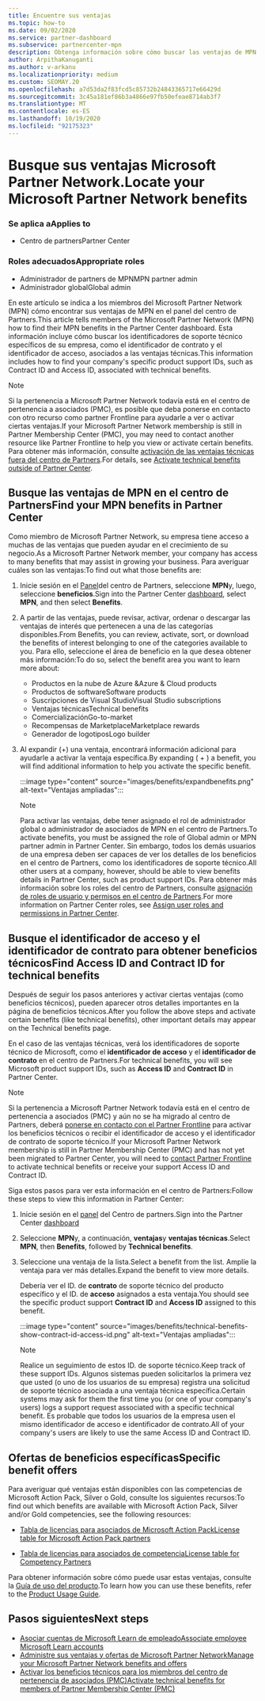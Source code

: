 ```yaml
---
title: Encuentre sus ventajas
ms.topic: how-to
ms.date: 09/02/2020
ms.service: partner-dashboard
ms.subservice: partnercenter-mpn
description: Obtenga información sobre cómo buscar las ventajas de MPN en el panel del centro de Partners. Incluye información sobre cómo buscar el identificador de acceso y el identificador de contrato para obtener ventajas técnicas.
author: ArpithaKanuganti
ms.author: v-arkanu
ms.localizationpriority: medium
ms.custom: SEOMAY.20
ms.openlocfilehash: a7d53da2f83fcd5c85732b24843365717e66429d
ms.sourcegitcommit: 3c45a181ef86b3a4866e97fb50efeae8714ab3f7
ms.translationtype: MT
ms.contentlocale: es-ES
ms.lasthandoff: 10/19/2020
ms.locfileid: "92175323"
---
```

# <a name="locate-your-microsoft-partner-network-benefits"></a><span data-ttu-id="f22b8-104">Busque sus ventajas Microsoft Partner Network.</span><span class="sxs-lookup"><span data-stu-id="f22b8-104">Locate your Microsoft Partner Network benefits</span></span> 

### <a name="applies-to"></a><span data-ttu-id="f22b8-105">Se aplica a</span><span class="sxs-lookup"><span data-stu-id="f22b8-105">Applies to</span></span>

- <span data-ttu-id="f22b8-106">Centro de partners</span><span class="sxs-lookup"><span data-stu-id="f22b8-106">Partner Center</span></span>

### <a name="appropriate-roles"></a><span data-ttu-id="f22b8-107">Roles adecuados</span><span class="sxs-lookup"><span data-stu-id="f22b8-107">Appropriate roles</span></span>

- <span data-ttu-id="f22b8-108">Administrador de partners de MPN</span><span class="sxs-lookup"><span data-stu-id="f22b8-108">MPN partner admin</span></span>
- <span data-ttu-id="f22b8-109">Administrador global</span><span class="sxs-lookup"><span data-stu-id="f22b8-109">Global admin</span></span>

<span data-ttu-id="f22b8-110">En este artículo se indica a los miembros del Microsoft Partner Network (MPN) cómo encontrar sus ventajas de MPN en el panel del centro de Partners.</span><span class="sxs-lookup"><span data-stu-id="f22b8-110">This article tells members of the Microsoft Partner Network (MPN) how to find their MPN benefits in the Partner Center dashboard.</span></span> <span data-ttu-id="f22b8-111">Esta información incluye cómo buscar los identificadores de soporte técnico específicos de su empresa, como el identificador de contrato y el identificador de acceso, asociados a las ventajas técnicas.</span><span class="sxs-lookup"><span data-stu-id="f22b8-111">This information includes how to find your company's specific product support IDs, such as Contract ID and Access ID, associated with technical benefits.</span></span>

>[!NOTE]
> <span data-ttu-id="f22b8-112">Si la pertenencia a Microsoft Partner Network todavía está en el centro de pertenencia a asociados (PMC), es posible que deba ponerse en contacto con otro recurso como partner Frontline para ayudarle a ver o activar ciertas ventajas.</span><span class="sxs-lookup"><span data-stu-id="f22b8-112">If your Microsoft Partner Network membership is still in Partner Membership Center (PMC), you may need to contact another resource like Partner Frontline to help you view or activate certain benefits.</span></span> <span data-ttu-id="f22b8-113">Para obtener más información, consulte [activación de las ventajas técnicas fuera del centro de Partners](partner-membership-center-tech-benefits-activate.md).</span><span class="sxs-lookup"><span data-stu-id="f22b8-113">For details, see [Activate technical benefits outside of Partner Center](partner-membership-center-tech-benefits-activate.md).</span></span>

## <a name="find-your-mpn-benefits-in-partner-center"></a><span data-ttu-id="f22b8-114">Busque las ventajas de MPN en el centro de Partners</span><span class="sxs-lookup"><span data-stu-id="f22b8-114">Find your MPN benefits in Partner Center</span></span>

<span data-ttu-id="f22b8-115">Como miembro de Microsoft Partner Network, su empresa tiene acceso a muchas de las ventajas que pueden ayudar en el crecimiento de su negocio.</span><span class="sxs-lookup"><span data-stu-id="f22b8-115">As a Microsoft Partner Network member, your company has access to many benefits that may assist in growing your business.</span></span> <span data-ttu-id="f22b8-116">Para averiguar cuáles son las ventajas:</span><span class="sxs-lookup"><span data-stu-id="f22b8-116">To find out what those benefits are:</span></span>

1. <span data-ttu-id="f22b8-117">Inicie sesión en el [Panel](https://partner.microsoft.com/dashboard/home)del centro de Partners, seleccione **MPN**y, luego, seleccione **beneficios**.</span><span class="sxs-lookup"><span data-stu-id="f22b8-117">Sign into the Partner Center [dashboard](https://partner.microsoft.com/dashboard/home), select **MPN**, and then select **Benefits**.</span></span>

2. <span data-ttu-id="f22b8-118">A partir de las ventajas, puede revisar, activar, ordenar o descargar las ventajas de interés que pertenecen a una de las categorías disponibles.</span><span class="sxs-lookup"><span data-stu-id="f22b8-118">From Benefits, you can review, activate, sort, or download the benefits of interest belonging to one of the categories available to you.</span></span> <span data-ttu-id="f22b8-119">Para ello, seleccione el área de beneficio en la que desea obtener más información:</span><span class="sxs-lookup"><span data-stu-id="f22b8-119">To do so, select the benefit area you want to learn more about:</span></span>

   - <span data-ttu-id="f22b8-120">Productos en la nube de Azure &</span><span class="sxs-lookup"><span data-stu-id="f22b8-120">Azure & Cloud products</span></span>
   - <span data-ttu-id="f22b8-121">Productos de software</span><span class="sxs-lookup"><span data-stu-id="f22b8-121">Software products</span></span>
   - <span data-ttu-id="f22b8-122">Suscripciones de Visual Studio</span><span class="sxs-lookup"><span data-stu-id="f22b8-122">Visual Studio subscriptions</span></span>
   - <span data-ttu-id="f22b8-123">Ventajas técnicas</span><span class="sxs-lookup"><span data-stu-id="f22b8-123">Technical benefits</span></span>
   - <span data-ttu-id="f22b8-124">Comercialización</span><span class="sxs-lookup"><span data-stu-id="f22b8-124">Go-to-market</span></span>
   - <span data-ttu-id="f22b8-125">Recompensas de Marketplace</span><span class="sxs-lookup"><span data-stu-id="f22b8-125">Marketplace rewards</span></span>
   - <span data-ttu-id="f22b8-126">Generador de logotipos</span><span class="sxs-lookup"><span data-stu-id="f22b8-126">Logo builder</span></span>

3. <span data-ttu-id="f22b8-127">Al expandir (+) una ventaja, encontrará información adicional para ayudarle a activar la ventaja específica.</span><span class="sxs-lookup"><span data-stu-id="f22b8-127">By expanding ( + ) a benefit, you will find additional information to help you activate the specific benefit.</span></span>

   :::image type="content" source="images/benefits/expandbenefits.png" alt-text="Ventajas ampliadas":::

   > [!NOTE]
   > <span data-ttu-id="f22b8-129">Para activar las ventajas, debe tener asignado el rol de administrador global o administrador de asociados de MPN en el centro de Partners.</span><span class="sxs-lookup"><span data-stu-id="f22b8-129">To activate benefits, you must be assigned the role of Global admin or MPN partner admin in Partner Center.</span></span> <span data-ttu-id="f22b8-130">Sin embargo, todos los demás usuarios de una empresa deben ser capaces de ver los detalles de los beneficios en el centro de Partners, como los identificadores de soporte técnico.</span><span class="sxs-lookup"><span data-stu-id="f22b8-130">All other users at a company, however, should be able to view benefits details in Partner Center, such as product support IDs.</span></span> <span data-ttu-id="f22b8-131">Para obtener más información sobre los roles del centro de Partners, consulte [asignación de roles de usuario y permisos en el centro de Partners](permissions-overview.md).</span><span class="sxs-lookup"><span data-stu-id="f22b8-131">For more information on Partner Center roles, see [Assign user roles and permissions in Partner Center](permissions-overview.md).</span></span>

## <a name="find-access-id-and-contract-id-for-technical-benefits"></a><span data-ttu-id="f22b8-132">Busque el identificador de acceso y el identificador de contrato para obtener beneficios técnicos</span><span class="sxs-lookup"><span data-stu-id="f22b8-132">Find Access ID and Contract ID for technical benefits</span></span>

<span data-ttu-id="f22b8-133">Después de seguir los pasos anteriores y activar ciertas ventajas (como beneficios técnicos), pueden aparecer otros detalles importantes en la página de beneficios técnicos.</span><span class="sxs-lookup"><span data-stu-id="f22b8-133">After you follow the above steps and activate certain benefits (like technical benefits), other important details may appear on the Technical benefits page.</span></span>

<span data-ttu-id="f22b8-134">En el caso de las ventajas técnicas, verá los identificadores de soporte técnico de Microsoft, como el **identificador de acceso** y el **identificador de contrato** en el centro de Partners.</span><span class="sxs-lookup"><span data-stu-id="f22b8-134">For technical benefits, you will see Microsoft product support IDs, such as **Access ID** and **Contract ID** in Partner Center.</span></span>

>[!NOTE]
> <span data-ttu-id="f22b8-135">Si la pertenencia a Microsoft Partner Network todavía está en el centro de pertenencia a asociados (PMC) y aún no se ha migrado al centro de Partners, deberá [ponerse en contacto con el Partner Frontline](partner-membership-center-tech-benefits-activate.md) para activar los beneficios técnicos o recibir el identificador de acceso y el identificador de contrato de soporte técnico.</span><span class="sxs-lookup"><span data-stu-id="f22b8-135">If your Microsoft Partner Network membership is still in Partner Membership Center (PMC) and has not yet been migrated to Partner Center, you will need to [contact Partner Frontline](partner-membership-center-tech-benefits-activate.md) to activate technical benefits or receive your support Access ID and Contract ID.</span></span>

 <span data-ttu-id="f22b8-136">Siga estos pasos para ver esta información en el centro de Partners:</span><span class="sxs-lookup"><span data-stu-id="f22b8-136">Follow these steps to view this information in Partner Center:</span></span>

1. <span data-ttu-id="f22b8-137">Inicie sesión en el [panel](https://partner.microsoft.com/dashboard/home) del Centro de partners.</span><span class="sxs-lookup"><span data-stu-id="f22b8-137">Sign into the Partner Center [dashboard](https://partner.microsoft.com/dashboard/home)</span></span>

2. <span data-ttu-id="f22b8-138">Seleccione **MPN**y, a continuación, **ventajas**y **ventajas técnicas**.</span><span class="sxs-lookup"><span data-stu-id="f22b8-138">Select **MPN**, then **Benefits**, followed by **Technical benefits**.</span></span>

3. <span data-ttu-id="f22b8-139">Seleccione una ventaja de la lista.</span><span class="sxs-lookup"><span data-stu-id="f22b8-139">Select a benefit from the list.</span></span> <span data-ttu-id="f22b8-140">Amplíe la ventaja para ver más detalles.</span><span class="sxs-lookup"><span data-stu-id="f22b8-140">Expand the benefit to view more details.</span></span> 

   <span data-ttu-id="f22b8-141">Debería ver el ID. de **contrato** de soporte técnico del producto específico y el ID. de **acceso** asignados a esta ventaja.</span><span class="sxs-lookup"><span data-stu-id="f22b8-141">You should see the specific product support **Contract ID** and **Access ID** assigned to this benefit.</span></span>  

   :::image type="content" source="images/benefits/technical-benefits-show-contract-id-access-id.png" alt-text="Ventajas ampliadas":::

   > [!NOTE]
   > <span data-ttu-id="f22b8-143">Realice un seguimiento de estos ID. de soporte técnico.</span><span class="sxs-lookup"><span data-stu-id="f22b8-143">Keep track of these support IDs.</span></span> <span data-ttu-id="f22b8-144">Algunos sistemas pueden solicitarlos la primera vez que usted (o uno de los usuarios de su empresa) registra una solicitud de soporte técnico asociada a una ventaja técnica específica.</span><span class="sxs-lookup"><span data-stu-id="f22b8-144">Certain systems may ask for them the first time you (or one of your company's users) logs a support request associated with a specific technical benefit.</span></span> <span data-ttu-id="f22b8-145">Es probable que todos los usuarios de la empresa usen el mismo identificador de acceso e identificador de contrato.</span><span class="sxs-lookup"><span data-stu-id="f22b8-145">All of your company's users are likely to use the same Access ID and Contract ID.</span></span>

## <a name="specific-benefit-offers"></a><span data-ttu-id="f22b8-146">Ofertas de beneficios específicas</span><span class="sxs-lookup"><span data-stu-id="f22b8-146">Specific benefit offers</span></span>

<span data-ttu-id="f22b8-147">Para averiguar qué ventajas están disponibles con las competencias de Microsoft Action Pack, Silver o Gold, consulte los siguientes recursos:</span><span class="sxs-lookup"><span data-stu-id="f22b8-147">To find out which benefits are available with Microsoft Action Pack, Silver and/or Gold competencies, see the following resources:</span></span>

- [<span data-ttu-id="f22b8-148">Tabla de licencias para asociados de Microsoft Action Pack</span><span class="sxs-lookup"><span data-stu-id="f22b8-148">License table for Microsoft Action Pack partners</span></span>](https://assetsprod.microsoft.com/mpn/MPN-MAPS-Software-IUR-License-Table.xlsx)

- [<span data-ttu-id="f22b8-149">Tabla de licencias para asociados de competencia</span><span class="sxs-lookup"><span data-stu-id="f22b8-149">License table for Competency Partners</span></span>](https://assetsprod.microsoft.com/mpn-maps-software-iur-competency-license-table.docx)

<span data-ttu-id="f22b8-150">Para obtener información sobre cómo puede usar estas ventajas, consulte la [Guía de uso del producto](https://assets.microsoft.com/MPN-MAPS-Product-Usage-Guide.pdf).</span><span class="sxs-lookup"><span data-stu-id="f22b8-150">To learn how you can use these benefits,  refer to the [Product Usage Guide](https://assets.microsoft.com/MPN-MAPS-Product-Usage-Guide.pdf).</span></span>

## <a name="next-steps"></a><span data-ttu-id="f22b8-151">Pasos siguientes</span><span class="sxs-lookup"><span data-stu-id="f22b8-151">Next steps</span></span>

- [<span data-ttu-id="f22b8-152">Asociar cuentas de Microsoft Learn de empleado</span><span class="sxs-lookup"><span data-stu-id="f22b8-152">Associate employee Microsoft Learn accounts</span></span>](ms-learn-associate.md)
- [<span data-ttu-id="f22b8-153">Administre sus ventajas y ofertas de Microsoft Partner Network</span><span class="sxs-lookup"><span data-stu-id="f22b8-153">Manage your Microsoft Partner Network benefits and offers</span></span>](manage-your-partner-network-benefits.md)
- [<span data-ttu-id="f22b8-154">Activar los beneficios técnicos para los miembros del centro de pertenencia de asociados (PMC)</span><span class="sxs-lookup"><span data-stu-id="f22b8-154">Activate technical benefits for members of Partner Membership Center (PMC)</span></span>](partner-membership-center-tech-benefits-activate.md)